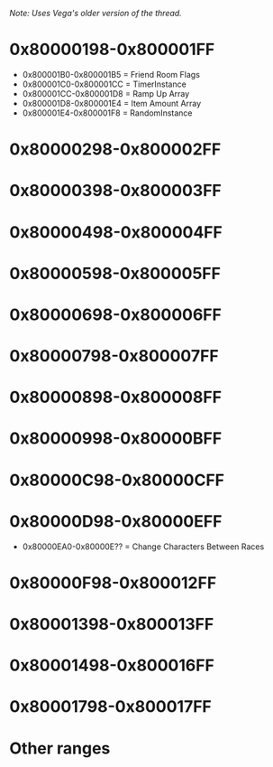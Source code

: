 *Note: Uses Vega's older version of the thread.*

# 0x80000198-0x800001FF
- 0x800001B0-0x800001B5 = Friend Room Flags
- 0x800001C0-0x800001CC = TimerInstance
- 0x800001CC-0x800001D8 = Ramp Up Array
- 0x800001D8-0x800001E4 = Item Amount Array
- 0x800001E4-0x800001F8 = RandomInstance

# 0x80000298-0x800002FF

# 0x80000398-0x800003FF

# 0x80000498-0x800004FF

# 0x80000598-0x800005FF

# 0x80000698-0x800006FF

# 0x80000798-0x800007FF

# 0x80000898-0x800008FF

# 0x80000998-0x80000BFF

# 0x80000C98-0x80000CFF

# 0x80000D98-0x80000EFF
- 0x80000EA0-0x80000E?? = Change Characters Between Races

# 0x80000F98-0x800012FF

# 0x80001398-0x800013FF

# 0x80001498-0x800016FF

# 0x80001798-0x800017FF

# Other ranges
